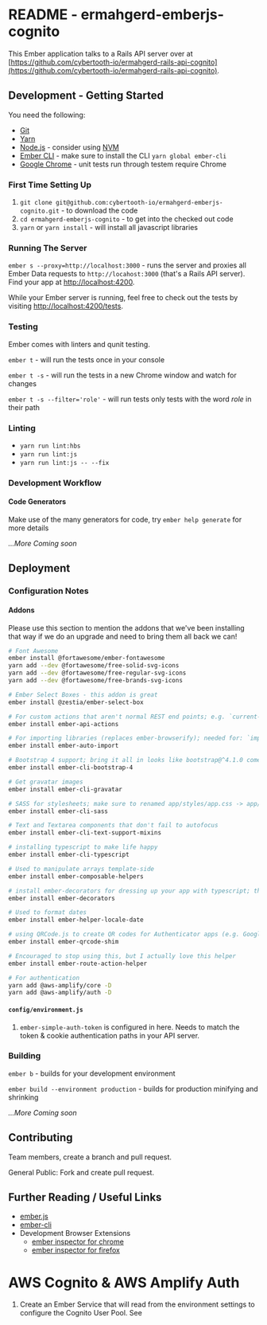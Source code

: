 # README - ermahgerd-emberjs-cognito

This Ember application talks to a Rails API server over at 
[https://github.com/cybertooth-io/ermahgerd-rails-api-cognito](https://github.com/cybertooth-io/ermahgerd-rails-api-cognito).

## Development - Getting Started

You need the following:

* [Git](https://git-scm.com/)
* [Yarn](https://yarnpkg.com/en/)
* [Node.js](https://nodejs.org/) - consider using [NVM](https://github.com/creationix/nvm)
* [Ember CLI](https://ember-cli.com/) - make sure to install the CLI `yarn global ember-cli`
* [Google Chrome](https://google.com/chrome/) - unit tests run through testem require Chrome


### First Time Setting Up

1. `git clone git@github.com:cybertooth-io/ermahgerd-emberjs-cognito.git` - to download the code
1. `cd ermahgerd-emberjs-cognito` - to get into the checked out code
1. `yarn` or `yarn install` - will install all javascript libraries

### Running The Server

`ember s --proxy=http://localhost:3000` - runs the server and proxies all Ember Data 
requests to `http://locahost:3000` (that's a Rails API server).  Find your app 
at [http://localhost:4200](http://localhost:4200).

While your Ember server is running, feel free to check out the tests by 
visiting [http://localhost:4200/tests](http://localhost:4200/tests).

### Testing

Ember comes with linters and qunit testing.

`ember t` - will run the tests once in your console

`ember t -s` - will run the tests in a new Chrome window and watch for changes

`ember t -s --filter='role'` - will run tests only tests with the word _role_ in their path

### Linting

* `yarn run lint:hbs`
* `yarn run lint:js`
* `yarn run lint:js -- --fix` 

### Development Workflow

#### Code Generators

Make use of the many generators for code, try `ember help generate` for more details

_...More Coming soon_

## Deployment

### Configuration Notes

#### Addons

Please use this section to mention the addons that we've been installing that way if we do an upgrade
and need to bring them all back we can!

```bash
# Font Awesome
ember install @fortawesome/ember-fontawesome
yarn add --dev @fortawesome/free-solid-svg-icons
yarn add --dev @fortawesome/free-regular-svg-icons
yarn add --dev @fortawesome/free-brands-svg-icons

# Ember Select Boxes - this addon is great
ember install @zestia/ember-select-box

# For custom actions that aren't normal REST end points; e.g. `current-user` needs a `sign-out` endpoint.
ember install ember-api-actions

# For importing libraries (replaces ember-browserify); needed for: `import Auth from '@aws-amplify/Auth'
ember install ember-auto-import

# Bootstrap 4 support; bring it all in looks like bootstrap@^4.1.0 comes in, should be bootstrap@~4.1.0 
ember install ember-cli-bootstrap-4

# Get gravatar images
ember install ember-cli-gravatar

# SASS for stylesheets; make sure to renamed app/styles/app.css -> app/styles/app.scss
ember install ember-cli-sass

# Text and Textarea components that don't fail to autofocus
ember install ember-cli-text-support-mixins

# installing typescript to make life happy
ember install ember-cli-typescript

# Used to manipulate arrays template-side
ember install ember-composable-helpers

# install ember-decorators for dressing up your app with typescript; this stuff will eventually ship with Octane edition
ember install ember-decorators

# Used to format dates
ember install ember-helper-locale-date

# using QRCode.js to create QR codes for Authenticator apps (e.g. Google Authenticator)
ember install ember-qrcode-shim

# Encouraged to stop using this, but I actually love this helper
ember install ember-route-action-helper

# For authentication
yarn add @aws-amplify/core -D
yarn add @aws-amplify/auth -D
```

#### `config/environment.js`

1. `ember-simple-auth-token` is configured in here.  Needs to match the token & cookie authentication paths in your API server.

### Building

`ember b` - builds for your development environment

`ember build --environment production` - builds for production minifying and shrinking

_...More Coming soon_

## Contributing

Team members, create a branch and pull request.

General Public: Fork and create pull request.

## Further Reading / Useful Links

* [ember.js](https://emberjs.com/)
* [ember-cli](https://ember-cli.com/)
* Development Browser Extensions
  * [ember inspector for chrome](https://chrome.google.com/webstore/detail/ember-inspector/bmdblncegkenkacieihfhpjfppoconhi)
  * [ember inspector for firefox](https://addons.mozilla.org/en-US/firefox/addon/ember-inspector/)

# AWS Cognito & AWS Amplify Auth

1. Create an Ember Service that will read from the environment settings to configure the Cognito User Pool.
See 
